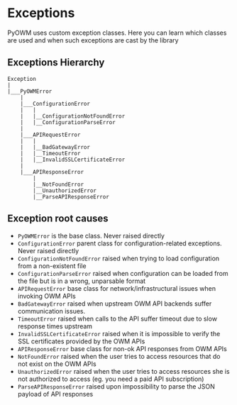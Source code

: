 # Exceptions

PyOWM uses custom exception classes. Here you can learn which classes are used and when such exceptions are cast by the library

## Exceptions Hierarchy

```
Exception
|
|___PyOWMError
    |
    |___ConfigurationError
    |   |
    |   |__ConfigurationNotFoundError
    |   |__ConfigurationParseError
    |
    |___APIRequestError
    |   |
    |   |__BadGatewayError
    |   |__TimeoutError
    |   |__InvalidSSLCertificateError
    |
    |___APIResponseError
        |
        |__NotFoundError
        |__UnauthorizedError
        |__ParseAPIResponseError
```

## Exception root causes

  * `PyOWMError` is the base class. Never raised directly
  * `ConfigurationError` parent class for configuration-related exceptions. Never raised directly
  * `ConfigurationNotFoundError` raised when trying to load configuration from a non-existent file
  * `ConfigurationParseError` raised when configuration can be loaded from the file but is in a wrong, unparsable format
  * `APIRequestError` base class for network/infrastructural issues when invoking OWM APIs
  * `BadGatewayError` raised when upstream OWM API backends suffer communication issues.
  * `TimeoutError` raised when calls to the API suffer timeout due to slow response times upstream
  * `InvalidSSLCertificateError` raised when it is impossible to verify the SSL certificates provided by the OWM APIs  
  * `APIResponseError` base class for non-ok API responses from OWM APIs
  * `NotFoundError` raised when the user tries to access resources that do not exist on the OWM APIs
  * `UnauthorizedError` raised when the user tries to access resources she is not authorized to access (eg. you need a paid API subscription)
  * `ParseAPIResponseError` raised upon impossibility to parse the JSON payload of API responses



